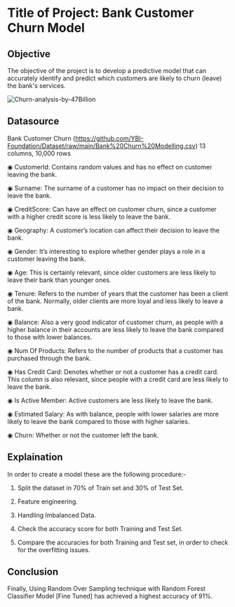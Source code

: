 # Title of Project: Bank Customer Churn Model

## Objective

The objective of the project is to develop a predictive model that can accurately identify and predict which customers are likely to churn (leave) the bank's services.

![Churn-analysis-by-47Billion](https://github.com/Mohamed-Ashif/Bank-Customer-Churn-Model/assets/78372127/06c33c73-e648-47a5-9424-ff00414adb27)

## Datasource

Bank Customer Churn (https://github.com/YBI-Foundation/Dataset/raw/main/Bank%20Churn%20Modelling.csv) 13 columns, 10,000 rows

◉ CustomerId: Contains random values and has no effect on customer leaving the bank.

◉ Surname: The surname of a customer has no impact on their decision to leave the bank.

◉ CreditScore: Can have an effect on customer churn, since a customer with a higher credit score is less likely to leave the bank.

◉ Geography: A customer’s location can affect their decision to leave the bank.

◉ Gender: It’s interesting to explore whether gender plays a role in a customer leaving the bank.

◉ Age: This is certainly relevant, since older customers are less likely to leave their bank than younger ones.

◉ Tenure: Refers to the number of years that the customer has been a client of the bank. Normally, older clients are more loyal and less likely to leave a bank.

◉ Balance: Also a very good indicator of customer churn, as people with a higher balance in their accounts are less likely to leave the bank compared to those with lower balances.

◉ Num Of Products: Refers to the number of products that a customer has purchased through the bank.

◉ Has Credit Card: Denotes whether or not a customer has a credit card. This column is also relevant, since people with a credit card are less likely to leave the bank.

◉ Is Active Member: Active customers are less likely to leave the bank.

◉ Estimated Salary: As with balance, people with lower salaries are more likely to leave the bank compared to those with higher salaries.

◉ Churn: Whether or not the customer left the bank.

## Explaination

In order to create a model these are the following procedure:-

1) Split the dataset in 70% of Train set and 30% of Test Set.

2) Feature engineering.

3) Handling Imbalanced Data.

4) Check the accuracy score for both Training and Test Set.

5) Compare the accuracies for both Training and Test set, in order to check for the overfitting issues.

## Conclusion

Finally, Using Random Over Sampling technique with Random Forest Classifier Model [Fine Tuned] has achieved a highest accuracy of 91%.

